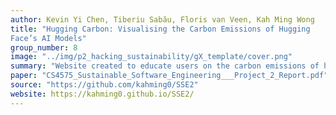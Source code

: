 ```yaml
---
author: Kevin Yi Chen, Tiberiu Sabău, Floris van Veen, Kah Ming Wong
title: "Hugging Carbon: Visualising the Carbon Emissions of Hugging
Face’s AI Models"
group_number: 8
image: "../img/p2_hacking_sustainability/gX_template/cover.png"
summary: "Website created to educate users on the carbon emissions of huggingface's ai models. Users would be able to visualise the performance, carbon emissions and are given suggestions on better models to use."
paper: "CS4575_Sustainable_Software_Engineering___Project_2_Report.pdf"
source: "https://github.com/kahming0/SSE2"
website: https://kahming0.github.io/SSE2/
---
```

